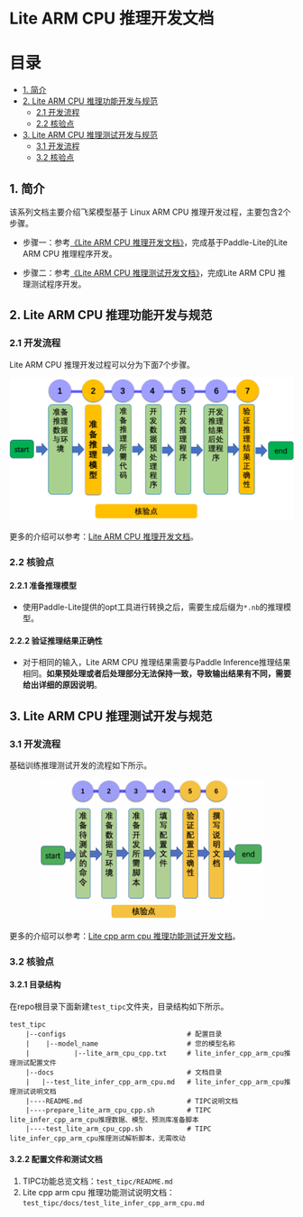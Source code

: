 # Lite ARM CPU 推理开发文档

# 目录

- [1. 简介](#1)
- [2. Lite ARM CPU 推理功能开发与规范](#2)
    - [2.1 开发流程](#2.1)
    - [2.2 核验点](#2.2)
- [3. Lite ARM CPU 推理测试开发与规范](#3)
    - [3.1 开发流程](#3.1)
    - [3.2 核验点](#3.2)


<a name="1"></a>

## 1. 简介

该系列文档主要介绍飞桨模型基于 Linux ARM CPU 推理开发过程，主要包含2个步骤。


- 步骤一：参考[《Lite ARM CPU 推理开发文档》](./lite_infer_cpp_arm_cpu.md)，完成基于Paddle-Lite的Lite ARM CPU 推理程序开发。

- 步骤二：参考[《Lite ARM CPU 推理测试开发文档》](./test_lite_infer_cpp_arm_cpu.md)，完成Lite ARM CPU 推理测试程序开发。


<a name="2"></a>

## 2. Lite ARM CPU 推理功能开发与规范

### 2.1 开发流程

Lite ARM CPU 推理开发过程可以分为下面7个步骤。

<div align="center">
    <img src="../images/lite_infer_arm_cpu_guide.png" width="800">
</div>


更多的介绍可以参考：[Lite ARM CPU 推理开发文档](./lite_infer_cpp_arm_cpu.md)。

<a name="2.2"></a>

### 2.2 核验点

#### 2.2.1 准备推理模型

* 使用Paddle-Lite提供的opt工具进行转换之后，需要生成后缀为`*.nb`的推理模型。

#### 2.2.2 验证推理结果正确性

* 对于相同的输入，Lite ARM CPU 推理结果需要与Paddle Inference推理结果相同。**如果预处理或者后处理部分无法保持一致，导致输出结果有不同，需要给出详细的原因说明**。

<a name="3"></a>

## 3. Lite ARM CPU 推理测试开发与规范

<a name="3.1"></a>

### 3.1 开发流程

基础训练推理测试开发的流程如下所示。

<div align="center">
    <img src="./images/test_lite_infer_cpp_arm_cpu_pipeline.png" width="400">
</div>


更多的介绍可以参考：[Lite cpp arm cpu 推理功能测试开发文档](./test_lite_infer_cpp_arm_cpu.md)。


<a name="3.2"></a>

### 3.2 核验点

#### 3.2.1 目录结构

在repo根目录下面新建`test_tipc`文件夹，目录结构如下所示。

```
test_tipc
    |--configs                              # 配置目录
    |    |--model_name                      # 您的模型名称
    |           |--lite_arm_cpu_cpp.txt     # lite_infer_cpp_arm_cpu推理测试配置文件
    |--docs                                 # 文档目录
    |   |--test_lite_infer_cpp_arm_cpu.md   # lite_infer_cpp_arm_cpu推理测试说明文档
    |----README.md                          # TIPC说明文档
    |----prepare_lite_arm_cpu_cpp.sh        # TIPC lite_infer_cpp_arm_cpu推理数据、模型、预测库准备脚本
    |----test_lite_arm_cpu_cpp.sh           # TIPC lite_infer_cpp_arm_cpu推理测试解析脚本，无需改动
```


#### 3.2.2 配置文件和测试文档

1. TIPC功能总览文档：`test_tipc/README.md`
2. Lite cpp arm cpu 推理功能测试说明文档：`test_tipc/docs/test_lite_infer_cpp_arm_cpu.md`
